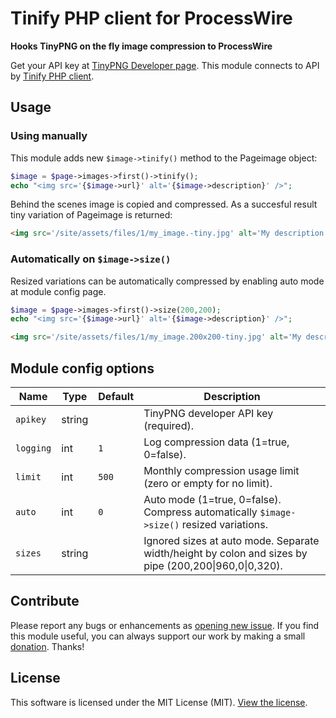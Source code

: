 # Tinify PHP client for ProcessWire

__Hooks TinyPNG on the fly image compression to ProcessWire__

Get your API key at [TinyPNG Developer page](https://tinypng.com/developers). This module connects to API by [Tinify PHP client](https://tinypng.com/developers/reference/php).

## Usage

### Using manually

This module adds new `$image->tinify()` method to the Pageimage object:

```php
$image = $page->images->first()->tinify();
echo "<img src='{$image->url}' alt='{$image->description}' />";
```

Behind the scenes image is copied and compressed. As a succesful result tiny variation of Pageimage is returned:

```html
<img src='/site/assets/files/1/my_image.-tiny.jpg' alt='My description' />
```

### Automatically on `$image->size()`

Resized variations can be automatically compressed by enabling auto mode at module config page.

```php
$image = $page->images->first()->size(200,200);
echo "<img src='{$image->url}' alt='{$image->description}' />";
```

```html
<img src='/site/assets/files/1/my_image.200x200-tiny.jpg' alt='My description' />
```

## Module config options

Name       | Type   | Default | Description
---------- | ------ | ------- | -----------
`apikey`   | string |         | TinyPNG developer API key (required).
`logging`  | int    | `1`     | Log compression data (1=true, 0=false).
`limit`    | int    | `500`   | Monthly compression usage limit (zero or empty for no limit).
`auto`     | int    | `0`     | Auto mode (1=true, 0=false). Compress automatically `$image->size()` resized variations.
`sizes`    | string |         | Ignored sizes at auto mode. Separate width/height by colon and sizes by pipe (200,200&#124;960,0&#124;0,320).

## Contribute

Please report any bugs or enhancements as [opening new issue](../../issues). If you find this module useful, you can always support our work by making a small [donation](https://www.paypal.com/cgi-bin/webscr?cmd=_s-xclick&hosted_button_id=WB4BHJ8HS8U8Q). Thanks!

## License

This software is licensed under the MIT License (MIT). [View the license](./LICENSE.md).
